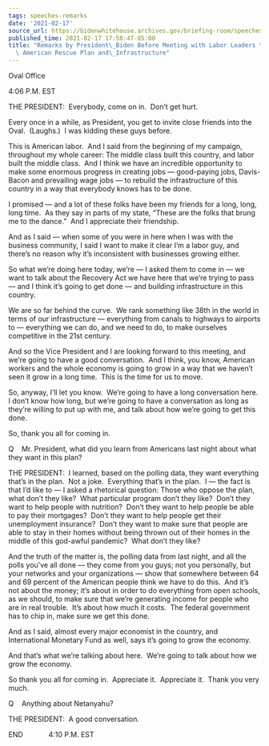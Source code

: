 ```yaml
---
tags: speeches-remarks
date: '2021-02-17'
source_url: https://bidenwhitehouse.archives.gov/briefing-room/speeches-remarks/2021/02/17/remarks-by-president-biden-before-meeting-with-labor-leaders-to-discuss-the-american-rescue-plan-and-infrastructure/
published_time: 2021-02-17 17:58:47-05:00
title: "Remarks by President\_Biden Before Meeting with Labor Leaders to Discuss the\
  \ American Rescue Plan and\_Infrastructure"
---
```

 
Oval Office

4:06 P.M. EST

THE PRESIDENT:  Everybody, come on in.  Don’t get hurt.

Every once in a while, as President, you get to invite close friends
into the Oval.  (Laughs.)  I was kidding these guys before. 

This is American labor.  And I said from the beginning of my campaign,
throughout my whole career: The middle class built this country, and
labor built the middle class.  And I think we have an incredible
opportunity to make some enormous progress in creating jobs —
good-paying jobs, Davis-Bacon and prevailing wage jobs — to rebuild the
infrastructure of this country in a way that everybody knows has to be
done.

I promised — and a lot of these folks have been my friends for a long,
long, long time.  As they say in parts of my state, “These are the folks
that brung me to the dance.”  And I appreciate their friendship. 

And as I said — when some of you were in here when I was with the
business community, I said I want to make it clear I’m a labor guy, and
there’s no reason why it’s inconsistent with businesses growing either.

So what we’re doing here today, we’re — I asked them to come in — we
want to talk about the Recovery Act we have here that we’re trying to
pass — and I think it’s going to get done — and building infrastructure
in this country. 

We are so far behind the curve.  We rank something like 38th in the
world in terms of our infrastructure — everything from canals to
highways to airports to — everything we can do, and we need to do, to
make ourselves competitive in the 21st century. 

And so the Vice President and I are looking forward to this meeting, and
we’re going to have a good conversation.  And I think, you know,
American workers and the whole economy is going to grow in a way that we
haven’t seen it grow in a long time.  This is the time for us to move. 

So, anyway, I’ll let you know.  We’re going to have a long conversation
here.  I don’t know how long, but we’re going to have a conversation as
long as they’re willing to put up with me, and talk about how we’re
going to get this done.

So, thank you all for coming in.

Q    Mr. President, what did you learn from Americans last night about
what they want in this plan?

THE PRESIDENT:  I learned, based on the polling data, they want
everything that’s in the plan.  Not a joke.  Everything that’s in the
plan.  I — the fact is that I’d like to — I asked a rhetorical question:
Those who oppose the plan, what don’t they like?  What particular
program don’t they like?  Don’t they want to help people with
nutrition?  Don’t they want to help people be able to pay their
mortgages?  Don’t they want to help people get their unemployment
insurance?  Don’t they want to make sure that people are able to stay in
their homes without being thrown out of their homes in the middle of
this god-awful pandemic?  What don’t they like? 

And the truth of the matter is, the polling data from last night, and
all the polls you’ve all done — they come from you guys; not you
personally, but your networks and your organizations — show that
somewhere between 64 and 69 percent of the American people think we have
to do this.  And it’s not about the money; it’s about in order to do
everything from open schools, as we should, to make sure that we’re
generating income for people who are in real trouble.  It’s about how
much it costs.  The federal government has to chip in, make sure we get
this done. 

And as I said, almost every major economist in the country, and
International Monetary Fund as well, says it’s going to grow the
economy. 

And that’s what we’re talking about here.  We’re going to talk about how
we grow the economy.

So thank you all for coming in.  Appreciate it.  Appreciate it.  Thank
you very much.

Q    Anything about Netanyahu?

THE PRESIDENT:  A good conversation.

END             4:10 P.M. EST
